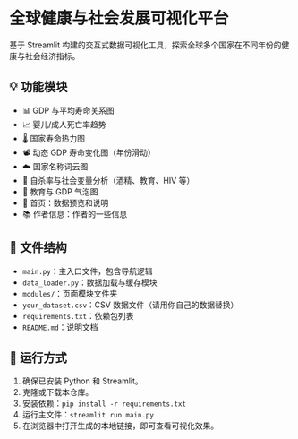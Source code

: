 # 全球健康与社会发展可视化平台

基于 Streamlit 构建的交互式数据可视化工具，探索全球多个国家在不同年份的健康与社会经济指标。

## 💡 功能模块

- 📊 GDP 与平均寿命关系图
- 📈 婴儿/成人死亡率趋势
- 🌡️ 国家寿命热力图
- 📽️ 动态 GDP 寿命变化图（年份滑动）
- ☁️ 国家名称词云图
- 🧠 自杀率与社会变量分析（酒精、教育、HIV 等）
- 🏫 教育与 GDP 气泡图
- 📄 首页：数据预览和说明
- 📚 作者信息：作者的一些信息

## 📂 文件结构

- `main.py`：主入口文件，包含导航逻辑
- `data_loader.py`：数据加载与缓存模块
- `modules/`：页面模块文件夹
- `your_dataset.csv`：CSV 数据文件（请用你自己的数据替换）
- `requirements.txt`：依赖包列表
- `README.md`：说明文档

## 🚀 运行方式
1. 确保已安装 Python 和 Streamlit。
2. 克隆或下载本仓库。
3. 安装依赖：`pip install -r requirements.txt`
4. 运行主文件：`streamlit run main.py`
5. 在浏览器中打开生成的本地链接，即可查看可视化效果。

